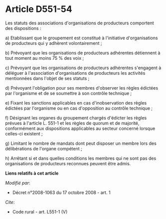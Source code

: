 # Article D551-54

Les statuts des associations d'organisations de producteurs comportent des dispositions : 

a) Etablissant que le groupement est constitué à l'initiative d'organisations de producteurs qui y adhèrent volontairement ; 

b) Prévoyant que les organisations de producteurs adhérentes détiennent à tout moment au moins 75 % des voix ; 

c) Prévoyant que les organisations de producteurs adhérentes s'engagent à déléguer à l'association d'organisations de
producteurs les activités mentionnées dans l'objet de ses statuts ; 

d) Prévoyant l'obligation pour ses membres d'observer les règles édictées par l'organisme et de se soumettre à son contrôle
technique ; 

e) Fixant les sanctions applicables en cas d'inobservation des règles édictées par l'organisme ou en cas d'opposition au
contrôle technique ; 

f) Désignant les organes du groupement chargés d'édicter les règles prévues à l'article L. 551-1 et les règles de quorum et
de majorité, conformément aux dispositions applicables au secteur concerné lorsque celles-ci existent ; 

g) Limitant le nombre de mandats dont peut disposer un membre lors des délibérations de l'organe compétent ; 

h) Arrêtant si et dans quelles conditions les membres qui ne sont pas des organisations de producteurs reconnues peuvent être
admis.

**Liens relatifs à cet article**

_Modifié par_:

  - Décret n°2008-1063 du 17 octobre 2008 - art. 1

_Cite_:

  - Code rural - art. L551-1 (V)
